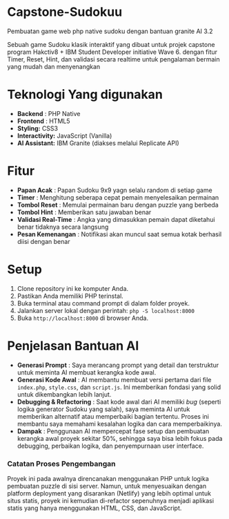 # Capstone-Sudokuu
Pembuatan game web php native sudoku dengan bantuan granite AI 3.2

Sebuah game Sudoku klasik interaktif yang dibuat untuk projek capstone program Hakctiv8 + IBM Student Developer initiative Wave 6. dengan fitur Timer, Reset, Hint, dan validasi secara realtime untuk pengalaman bermain yang mudah dan menyenangkan

# Teknologi Yang digunakan

- **Backend** : PHP Native
- **Frontend** : HTML5
- **Styling:** CSS3
- **Interactivity:** JavaScript (Vanilla)
- **AI Assistant:** IBM Granite (diakses melalui Replicate API)

# Fitur

- **Papan Acak** : Papan Sudoku 9x9 yagn selalu random di setiap game
- **Timer** : Menghitung seberapa cepat pemain menyelesaikan permainan
- **Tombol Reset** : Memulai permainan baru dengan puzzle yang berbeda
- **Tombol Hint** : Memberikan satu jawaban benar
- **Validasi Real-Time** : Angka yang dimasukkan pemain dapat diketahui benar tidaknya secara langsung
- **Pesan Kemenangan** : Notifikasi akan muncul saat semua kotak berhasil diisi dengan benar

# Setup

1.  Clone repository ini ke komputer Anda.
2.  Pastikan Anda memiliki PHP terinstal.
3.  Buka terminal atau command prompt di dalam folder proyek.
4.  Jalankan server lokal dengan perintah: `php -S localhost:8000`
5.  Buka `http://localhost:8000` di browser Anda.

# Penjelasan Bantuan AI

- **Generasi Prompt** : Saya merancang prompt yang detail dan terstruktur untuk meminta AI membuat kerangka kode awal.
- **Generasi Kode Awal** : AI membantu membuat versi pertama dari file `index.php`, `style.css`, dan `script.js`. Ini memberikan fondasi yang solid untuk dikembangkan lebih lanjut.
- **Debugging & Refactoring** : Saat kode awal dari AI memiliki *bug* (seperti logika generator Sudoku yang salah), saya meminta AI untuk memberikan alternatif atau memperbaiki bagian tertentu. Proses ini membantu saya memahami kesalahan logika dan cara memperbaikinya.
- **Dampak** : Penggunaan AI mempercepat fase setup dan pembuatan kerangka awal proyek sekitar 50%, sehingga saya bisa lebih fokus pada debugging, perbaikan logika, dan penyempurnaan user interface.

### Catatan Proses Pengembangan

Proyek ini pada awalnya direncanakan menggunakan PHP untuk logika pembuatan puzzle di sisi server. Namun, untuk menyesuaikan dengan platform deployment yang disarankan (Netlify) yang lebih optimal untuk situs statis, proyek ini kemudian di-refactor sepenuhnya menjadi aplikasi statis yang hanya menggunakan HTML, CSS, dan JavaScript.

